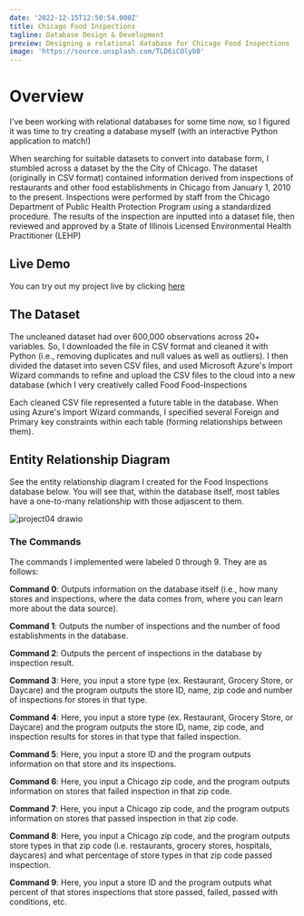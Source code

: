 ```yaml
---
date: '2022-12-15T12:50:54.000Z'
title: Chicago Food Inspections
tagline: Database Design & Development
preview: Designing a relational database for Chicago Food Inspections
image: 'https://source.unsplash.com/TLD6iCOlyb0'
---
```


# Overview 

I've been working with relational databases for some time now, so I figured it was time to try creating a database myself (with an interactive Python application to match!)

When searching for suitable datasets to convert into database form, I stumbled across a dataset by the the City of Chicago. The dataset (originally in CSV format) contained information derived from inspections of restaurants and other food establishments in Chicago from January 1, 2010 to the present. Inspections were performed by staff from the Chicago Department of Public Health Protection Program using a standardized procedure. The results of the inspection are inputted into a dataset file, then reviewed and approved by a State of Illinois Licensed Environmental Health Practitioner (LEHP)

## Live Demo 

You can try out my project live by clicking [here](https://replit.com/@LilaWells/Food-Inspections-App)

## The Dataset 

The uncleaned dataset had over 600,000 observations across 20+ variables. So, I downloaded the file in CSV format and cleaned it with Python (i.e., removing duplicates and null values as well as outliers). I then divided the dataset into seven CSV files, and used Microsoft Azure's Import Wizard commands to refine and upload the CSV files to the cloud into a new database (which I very creatively called Food Food-Inspections

Each cleaned CSV file represented a future table in the database. When using Azure's Import Wizard commands, I specified several Foreign and Primary key constraints within each table (forming relationships between them).

## Entity Relationship Diagram

See the entity relationship diagram I created for the Food Inspections database below. You will see that, within the database itself, most tables have a one-to-many relationship with those adjascent to them.

![project04 drawio](https://user-images.githubusercontent.com/101524157/214749972-0bb15ced-fde3-4269-9d1a-c253ab54c0d4.png)

### The Commands

The commands I implemented were labeled 0 through 9. They are as follows:

**Command 0**: Outputs information on the database itself (i.e., how many stores and inspections, where the data comes from, where you can learn more about the data source).

**Command 1**: Outputs the number of inspections and the number of food establishments in the database.

**Command 2**: Outputs the percent of inspections in the database by inspection result.

**Command 3**: Here, you input a store type (ex. Restaurant, Grocery Store, or Daycare) and the program outputs the store ID, name, zip code and number of inspections for stores in that type.

**Command 4**: Here, you input a store type (ex. Restaurant, Grocery Store, or Daycare) and the program outputs the store ID, name, zip code, and inspection results for stores in that type that failed inspection.

**Command 5**: Here, you input a store ID and the program outputs information on that store and its inspections.

**Command 6**: Here, you input a Chicago zip code, and the program outputs information on stores that failed inspection in that zip code.

**Command 7**: Here, you input a Chicago zip code, and the program outputs information on stores that passed inspection in that zip code.

**Command 8**: Here, you input a Chicago zip code, and the program outputs store types in that zip code (i.e. restaurants, grocery stores, hospitals, daycares) and what percentage of store types in that zip code passed inspection.

**Command 9**: Here, you input a store ID and the program outputs what percent of that stores inspections that store passed, failed, passed with conditions, etc.

